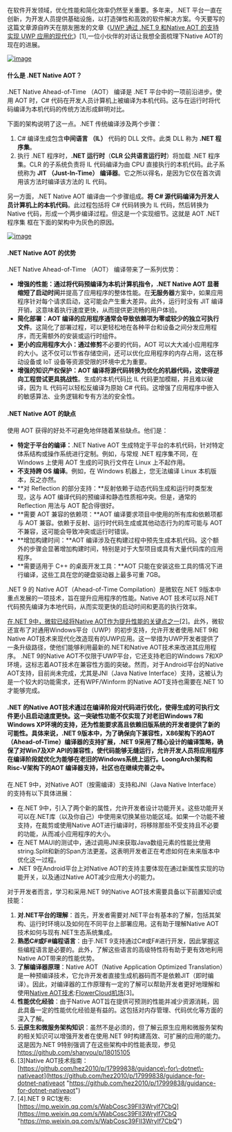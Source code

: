 
在软件开发领域，优化性能和简化效率仍然至关重要。多年来，.NET 平台一直在创新，为开发人员提供基础设施，以打造弹性和高效的软件解决方案。今天要写的这篇文章源自昨天在朋友圈发的文章《[UWP 通过 .NET 9 和Native AOT 的支持实现 UWP 应用的现代化](https://github.com)》\[1],一位小伙伴的对话让我想全面梳理下Native AOT的现在的进展。

[![image](https://img2023.cnblogs.com/blog/510/202409/510-20240915100939860-832061451.png "image")](https://github.com)

#### 什么是 .NET Native AOT？

.NET Native Ahead\-of\-Time （AOT） 编译是 .NET 平台中的一项前沿进步。使用 AOT 时，C\# 代码在开发人员计算机上被编译为本机代码。这与在运行时将代码编译为本机代码的传统方法形成鲜明对比。

下面的架构说明了这一点。.NET 传统编译涉及两个步骤：

1. C\# 编译生成包含**中间语言 （IL）** 代码的 DLL 文件。此类 DLL 称为 **.NET 程序集**。
2. 执行 .NET 程序时，**.NET 运行时**（**CLR 公共语言运行时**）将加载 .NET 程序集。CLR 的子系统负责将 IL 代码编译为由 CPU 直接执行的本机代码。此子系统称为 **JIT （Just\-In\-Time） 编译器**。它之所以得名，是因为它仅在首次调用该方法时编译该方法的 IL 代码。

另一方面，.NET Native AOT 编译由一个步骤组成。**将 C\# 源代码编译为开发人员计算机上的本机代码**。此过程包括将 C\# 代码转换为 IL 代码，然后转换为 Native 代码，形成一个两步编译过程。但这是一个实现细节。这就是 AOT .NET 程序集 框在下面的架构中为灰色的原因。

[![image](https://img2023.cnblogs.com/blog/510/202409/510-20240915102606909-224733204.png "image")](https://github.com)

#### .NET Native AOT 的优势

.NET Native Ahead\-of\-Time （AOT） 编译带来了一系列优势：

* **增强的性能：**通过将代码预编译为本机计算机指令，.NET Native AOT 显著**缩短了启动时间**并提高了应用程序的整体性能。在**无服务器**方案中，如果应用程序针对每个请求启动，这可能会产生重大差异。此外，运行时没有 JIT 编译开销，这意味着执行速度更快，从而提供更流畅的用户体验。
* **简化部署：**AOT 编译的应用程序通常会导致**依赖项为零或较少的独立可执行文件**。这简化了部署过程，可以更轻松地在各种平台和设备之间分发应用程序，而无需额外的安装或运行时组件。
* **更小的应用程序大小：**通过**修剪**不必要的代码，AOT 可以大大减小应用程序的大小。这不仅可以节省存储空间，还可以优化应用程序的内存占用，这在移动设备或 IoT 设备等资源受限的环境中尤为重要。
* **增强的知识产权保护：**AOT 编译将源代码转换为优化的机器代码，这使得**逆向工程尝试更具挑战性**。生成的本机代码比 IL 代码更加模糊，并且难以破译，因为 IL 代码可以轻松反编译为原始 C\# 代码。这增强了应用程序中嵌入的敏感算法、业务逻辑和专有方法的安全性。

#### .NET Native AOT 的缺点

使用 AOT 获得的好处不可避免地伴随着某些缺点。他们是：

* **特定于平台的编译：**.NET Native AOT 生成特定于平台的本机代码，针对特定体系结构或操作系统进行定制。例如，与常规 .NET 程序集不同，在 Windows 上使用 AOT 生成的可执行文件在 Linux 上不起作用。
* **不支持跨 OS 编译**。例如，在 Windows 机器上，您无法编译 Linux 本机版本，反之亦然。
* **对 Reflection 的部分支持：**反射依赖于动态代码生成和运行时类型发现，这与 AOT 编译代码的预编译和静态性质相冲突。但是，通常的 Reflection 用法与 AOT 配合得很好。
* **需要 AOT 兼容的依赖项：**AOT 编译要求项目中使用的所有库和依赖项都与 AOT 兼容。依赖于反射、运行时代码生成或其他动态行为的库可能与 AOT 不兼容，这可能会导致冲突或运行时错误。
* **增加构建时间：**AOT 编译涉及在构建过程中预先生成本机代码。这个额外的步骤会显著增加构建时间，特别是对于大型项目或具有大量代码库的应用程序。
* **需要适用于 C\+\+ 的桌面开发工具：**AOT 只能在安装这些工具的情况下进行编译，这些工具在您的硬盘驱动器上最多可重 7GB。

.NET 9 的 Native AOT（Ahead\-of\-Time Compilation）是微软在.NET 9版本中重点发展的一项技术，旨在提升应用程序的性能。Native AOT 技术可以将.NET 代码预先编译为本地代码，从而实现更快的启动时间和更高的执行效率。

[在.NET 9中，微软已经将Native AOT作为提升性能的关键点之一](https://github.com)\[2]。此外，微软还宣布了对通用Windows平台（UWP）的初步支持，允许开发者使用.NET 9和Native AOT技术来现代化改造现有的UWP应用。这一举措为UWP开发者提供了一条升级路径，使他们能够利用最新的.NET和Native AOT技术来改进其应用程序。 .NET 9的Native AOT不仅限于UWP平台，它还支持老旧的Windows 7和XP环境，这标志着AOT技术在兼容性方面的突破。然而，对于Android平台的Native AOT支持，目前尚未完成，尤其是JNI（Java Native Interface）支持，这被认为是一个较大的功能需求，还有WPF/Winform 的Native AOT支持也需要在.NET 10 才能够完成。

#### .NET 的Native AOT技术通过在编译阶段对代码进行优化，使得生成的可执行文件更小且启动速度更快。这一突破性功能不仅实现了对老旧Windows 7和Windows XP环境的支持，还为性能要求高且依赖旧版系统的开发者提供了新的可能性。具体来说，.NET 9版本中，为了确保向下兼容性，X86架构下的AOT（Ahead\-of\-Time）编译器的支持扩展，.NET 9采用了精心设计的编译策略，确保了对Win7及XP API的兼容性，使代码能够无缝运行，允许开发人员将应用程序在编译阶段就优化为能够在老旧的Windows系统上运行。LoongArch架构和Risc\-V架构下的AOT 编译器支持，社区也在继续完善之中。

在.NET 9中，对Native AOT（按需编译）支持和JNI（Java Native Interface）的支持有以下具体进展：

* 在.NET 9中，引入了两个新的属性，允许开发者设计功能开关。这些功能开关可以在.NET库（以及你自己）中使用来切换某些功能区域。如果一个功能不被支持，在裁剪或使用Native AOT进行编译时，将移除那些不受支持且不必要的功能，从而减小应用程序的大小。
* 在.NET MAUI的测试中，通过调用JNI来获取Java数组元素的性能比使用string.Split和新的Span方法更差。这表明开发者正在考虑如何在未来版本中优化这一过程。
* .NET 9在Android平台上对Native AOT的支持主要体现在通过新属性实现的功能开关，以及通过Native AOT减少应用大小的能力。

对于开发者而言，学习和采用.NET 9的Native AOT技术需要具备以下前置知识或技能：

1. **对.NET平台的理解**：首先，开发者需要对.NET平台有基本的了解，包括其架构、运行时环境以及如何在不同平台上部署应用。这有助于理解Native AOT技术如何与现有.NET生态系统集成。
2. **熟悉C\#或F\#编程语言**：由于.NET 9支持通过C\#或F\#进行开发，因此掌握这些编程语言是必要的。此外，了解这些语言的高级特性将有助于更有效地利用Native AOT带来的性能优势。
3. **了解编译器原理**：Native AOT（Native Application Optimized Translation）是一种预编译技术，它允许开发者直接生成机器码而不是依赖JIT（即时编译）。因此，对编译器的工作原理有一定的了解可以帮助开发者更好地理解和使用[Native AOT技术](https://github.com):[FlowerCloud机场](https://hushicha.org)\[3]。
4. **性能优化经验**：由于Native AOT旨在提供可预测的性能并减少资源消耗，因此具备一定的性能优化经验是有益的。这包括对内存管理、代码优化等方面的深入了解。
5. **云原生和微服务架构知识**：虽然不是必须的，但了解云原生应用和微服务架构的相关知识可以增强开发者在使用.NET 9时构建高效、可扩展的应用的能力。这是因为.NET 9特别强调了在这些架构中的性能表现，参见<https://github.com/shanyou/p/18015105>
6. \[3]Native AOT技术指南： [https://github.com/hez2010/p/17999838/guidance\-for\-dotnet\-nativeaot](https://github.com/hez2010/p/17999838/guidance-for-dotnet-nativeaot "https://github.com/hez2010/p/17999838/guidance-for-dotnet-nativeaot")
7. \[4].NET 9 RC1发布: [https://mp.weixin.qq.com/s/WabCosc39FlI3Wrylf7CbQ](https://mp.weixin.qq.com/s/WabCosc39FlI3Wrylf7CbQ "https://mp.weixin.qq.com/s/WabCosc39FlI3Wrylf7CbQ")
